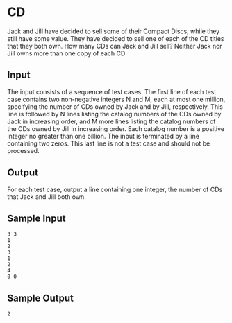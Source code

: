 # CD

Jack and Jill have decided to sell some of their Compact Discs, while they still have some value. They have decided to sell one of each of the CD titles that they both own. How many CDs can Jack and Jill sell? Neither Jack nor Jill owns more than one copy of each CD

## Input

The input consists of a sequence of test cases. The first line of each test case contains two non-negative integers N and M, each at most one million, specifying the number of CDs owned by Jack and by Jill, respectively. This line is followed by N lines listing the catalog numbers of the CDs owned by Jack in increasing order, and M more lines listing the catalog numbers of the CDs owned by Jill in increasing order. Each catalog number is a positive integer no greater than one billion. The input is terminated by a line containing two zeros. This last line is not a test case and should not be processed.

## Output

For each test case, output a line containing one integer, the number of CDs that Jack and Jill both own.

## Sample Input

    3 3 
    1 
    2 
    3 
    1
    2 
    4
    0 0

## Sample Output

    2
